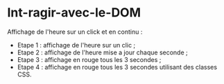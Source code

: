 # Int-ragir-avec-le-DOM
Affichage de l'heure sur un click et en continu :
- Etape 1 : affichage de l'heure sur un clic ;
- Etape 2 : affichage de l'heure mise a jour chaque seconde ;
- Etape 3 : affichage en rouge tous les 3 secondes ;
- Etape 4 : affichage en rouge tous les 3 secondes utilisant des classes CSS.

